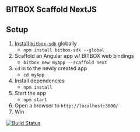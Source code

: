 ## BITBOX Scaffold NextJS

## Setup

1.  [Install `bitbox-sdk`](https://www.npmjs.com/package/bitbox-sdk) globally
    - `npm install bitbox-sdk --global`
2.  Scaffold an Angular app w/ BITBOX web bindings
    - `bitbox new myApp --scaffold next`
3.  `cd` in to the newly created app
    - `cd myApp`
4.  Install dependencies
    - `npm install`
5.  Start the app
    - `npm start`
6.  Open a browser to `http://localhost:3000/`
7.  Win

[![Build Status](https://travis-ci.org/Bitcoin-com/bitbox-scaffold-next.svg?branch=master)](https://travis-ci.org/Bitcoin-com/bitbox-scaffold-next)

